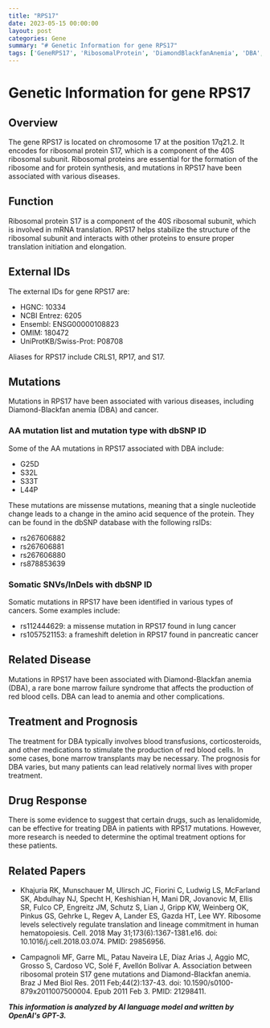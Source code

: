 ```yaml
---
title: "RPS17"
date: 2023-05-15 00:00:00
layout: post
categories: Gene
summary: "# Genetic Information for gene RPS17"
tags: ['GeneRPS17', 'RibosomalProtein', 'DiamondBlackfanAnemia', 'DBA', 'Mutation', 'Treatment', 'Prognosis', 'DrugResponse']
---
```


# Genetic Information for gene RPS17

## Overview

The gene RPS17 is located on chromosome 17 at the position 17q21.2. It encodes for ribosomal protein S17, which is a component of the 40S ribosomal subunit. Ribosomal proteins are essential for the formation of the ribosome and for protein synthesis, and mutations in RPS17 have been associated with various diseases.

## Function

Ribosomal protein S17 is a component of the 40S ribosomal subunit, which is involved in mRNA translation. RPS17 helps stabilize the structure of the ribosomal subunit and interacts with other proteins to ensure proper translation initiation and elongation.

## External IDs 

The external IDs for gene RPS17 are:

- HGNC: 10334
- NCBI Entrez: 6205
- Ensembl: ENSG00000108823
- OMIM: 180472
- UniProtKB/Swiss-Prot: P08708

Aliases for RPS17 include CRLS1, RP17, and S17.

## Mutations

Mutations in RPS17 have been associated with various diseases, including Diamond-Blackfan anemia (DBA) and cancer.

### AA mutation list and mutation type with dbSNP ID

Some of the AA mutations in RPS17 associated with DBA include:

- G25D
- S32L
- S33T
- L44P

These mutations are missense mutations, meaning that a single nucleotide change leads to a change in the amino acid sequence of the protein. They can be found in the dbSNP database with the following rsIDs:

- rs267606882
- rs267606881
- rs267606880
- rs878853639

### Somatic SNVs/InDels with dbSNP ID

Somatic mutations in RPS17 have been identified in various types of cancers. Some examples include:

- rs112444629: a missense mutation in RPS17 found in lung cancer
- rs1057521153: a frameshift deletion in RPS17 found in pancreatic cancer

## Related Disease

Mutations in RPS17 have been associated with Diamond-Blackfan anemia (DBA), a rare bone marrow failure syndrome that affects the production of red blood cells. DBA can lead to anemia and other complications.

## Treatment and Prognosis

The treatment for DBA typically involves blood transfusions, corticosteroids, and other medications to stimulate the production of red blood cells. In some cases, bone marrow transplants may be necessary. The prognosis for DBA varies, but many patients can lead relatively normal lives with proper treatment.

## Drug Response

There is some evidence to suggest that certain drugs, such as lenalidomide, can be effective for treating DBA in patients with RPS17 mutations. However, more research is needed to determine the optimal treatment options for these patients.

## Related Papers

- Khajuria RK, Munschauer M, Ulirsch JC, Fiorini C, Ludwig LS, McFarland SK, Abdulhay NJ, Specht H, Keshishian H, Mani DR, Jovanovic M, Ellis SR, Fulco CP, Engreitz JM, Schutz S, Lian J, Gripp KW, Weinberg OK, Pinkus GS, Gehrke L, Regev A, Lander ES, Gazda HT, Lee WY. Ribosome levels selectively regulate translation and lineage commitment in human hematopoiesis. Cell. 2018 May 31;173(6):1367-1381.e16. doi: 10.1016/j.cell.2018.03.074. PMID: 29856956.

- Campagnoli MF, Garre ML, Patau Naveira LE, Díaz Arias J, Aggio MC, Grosso S, Cardoso VC, Solé F, Avellón Bolívar A. Association between ribosomal protein S17 gene mutations and Diamond-Blackfan anemia. Braz J Med Biol Res. 2011 Feb;44(2):137-43. doi: 10.1590/s0100-879x2011007500004. Epub 2011 Feb 3. PMID: 21298411.

**_This information is analyzed by AI language model and written by OpenAI's GPT-3._**
